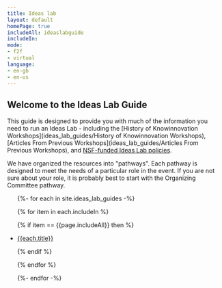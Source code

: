 ```yaml
---
title: Ideas lab
layout: default
homePage: true
includeAll: ideaslabguide
includeIn: 
mode:
- f2f
- virtual
language:
- en-gb
- en-us
---
```

## Welcome to the Ideas Lab Guide

This guide is designed to provide you with much of the information you need to run an Ideas Lab - including the [History of Knowinnovation Workshops](ideas_lab_guides/History of Knowinnovation Workshops), [Articles From Previous Workshops](ideas_lab_guides/Articles From Previous Workshops), and [NSF-funded Ideas Lab policies](https://www.nsf.gov/pubs/policydocs/pappguide/nsf16001/nsf16_1.pdf#page#54). 

We have organized the resources into "pathways". Each pathway is designed to meet the needs of a particular role in the event. If you are not sure about your role, it is probably best to start with the Organizing Committee pathway.


<ul>
{%- for each in site.ideas_lab_guides -%}

{% for item in each.includeIn %}

{% if item == {{page.includeAll}} then %}

<li><a href="{{each.url}}">{{each.title}}</a></li>

{% endif %}

{% endfor %}

{%- endfor -%}
</ul>